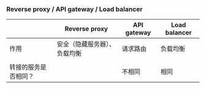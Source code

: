 ### Reverse proxy / API gateway / Load balancer

|                      | Reverse proxy                | API gateway | Load balancer |
| -------------------- | ---------------------------- | ----------- | ------------- |
| 作用                 | 安全（隐藏服务器）、负载均衡 | 请求路由    | 负载均衡      |
|                      |                              |             |               |
| 转接的服务是否相同？ |                              | 不相同      | 相同          |

